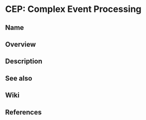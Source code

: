 # CEP: Complex Event Processing

## Name

## Overview

## Description

## See also

## Wiki

## References
